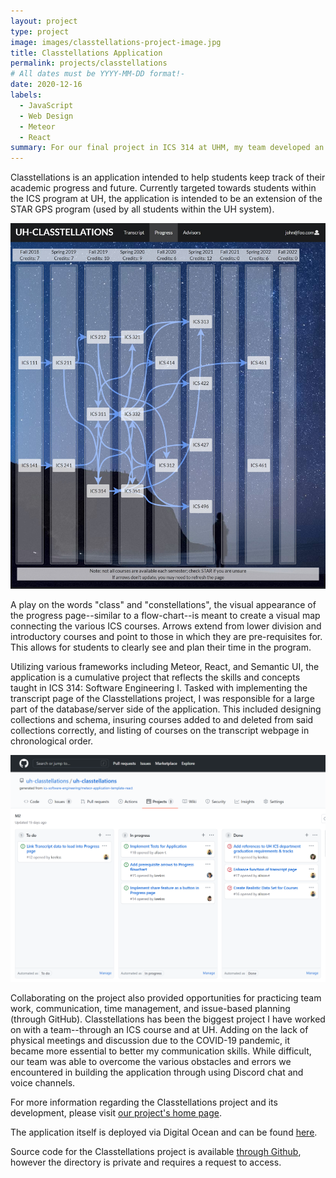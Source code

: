 ```yaml
---
layout: project
type: project
image: images/classtellations-project-image.jpg
title: Classtellations Application
permalink: projects/classtellations
# All dates must be YYYY-MM-DD format!-
date: 2020-12-16
labels:
  - JavaScript
  - Web Design
  - Meteor
  - React
summary: For our final project in ICS 314 at UHM, my team developed an application for a flow-chart inspired view of academic progress.
---
```


Classtellations is an application intended to help students keep track of their academic progress and future. Currently targeted towards students within the ICS program at UH, the application is intended to be an extension of the STAR GPS program (used by all students within the UH system).

<img class="ui medium left floated rounded image" src="../images/classtellations-progress-page.jpg">

A play on the words "class" and "constellations", the visual appearance of the progress page--similar to a flow-chart--is meant to create a visual map connecting the various ICS courses. Arrows extend from lower division and introductory courses and point to those in which they are pre-requisites for. This allows for students to clearly see and plan their time in the program.

Utilizing various frameworks including Meteor, React, and Semantic UI, the application is a cumulative project that reflects the skills and concepts taught in ICS 314: Software Engineering I. Tasked with implementing the transcript page of the Classtellations project, I was responsible for a large part of the database/server side of the application. This included designing collections and schema, insuring courses added to and deleted from said collections correctly, and listing of courses on the transcript webpage in chronological order.

<img class="ui large right floated rounded image" src="../images/github-issues.png">

Collaborating on the project also provided opportunities for practicing team work, communication, time management, and issue-based planning (through GitHub). Classtellations has been the biggest project I have worked on with a team--through an ICS course and at UH. Adding on the lack of physical meetings and discussion due to the COVID-19 pandemic, it became more essential to better my communication skills. While difficult, our team was able to overcome the various obstacles and errors we encountered in building the application through using Discord chat and voice channels.

For more information regarding the Classtellations project and its development, please visit [our project's home page](https://uh-classtellations.github.io/).

The application itself is deployed via Digital Ocean and can be found [here](https://classtellations.xyz/#/).

Source code for the Classtellations project is available [through Github](https://github.com/uh-classtellations/uh-classtellations), however the directory is private and requires a request to access.


